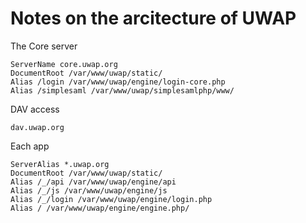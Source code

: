 # Notes on the arcitecture of UWAP

The Core server

	ServerName core.uwap.org
	DocumentRoot /var/www/uwap/static/	
	Alias /login /var/www/uwap/engine/login-core.php
	Alias /simplesaml /var/www/uwap/simplesamlphp/www/

DAV access
	
	dav.uwap.org


Each app

	ServerAlias *.uwap.org
	DocumentRoot /var/www/uwap/static/	
	Alias /_/api /var/www/uwap/engine/api
	Alias /_/js /var/www/uwap/engine/js	
	Alias /_/login /var/www/uwap/engine/login.php
	Alias / /var/www/uwap/engine/engine.php/



